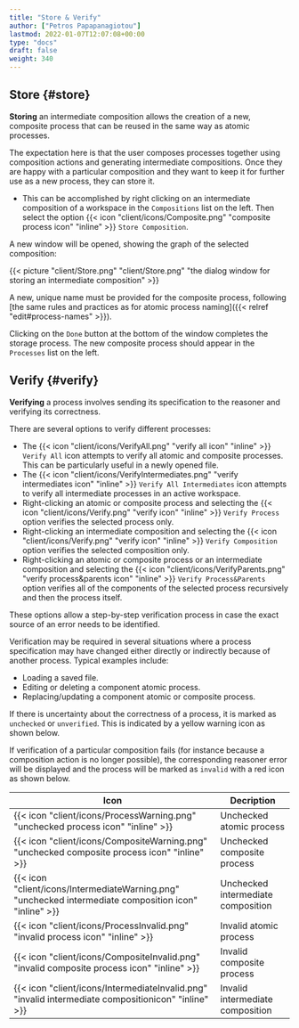 ```yaml
---
title: "Store & Verify"
author: ["Petros Papapanagiotou"]
lastmod: 2022-01-07T12:07:08+00:00
type: "docs"
draft: false
weight: 340
---
```


## Store {#store}

**Storing** an intermediate composition allows the creation of a new, composite process that can be reused in the same way as atomic processes.

The expectation here is that the user composes processes together using composition actions and generating intermediate compositions. Once they are happy with a particular composition and they want to keep it for further use as a new process, they can store it.

-   This can be accomplished by right clicking on an intermediate composition of a workspace in the `Compositions` list on the left. Then select the option {{< icon "client/icons/Composite.png" "composite process icon" "inline" >}} `Store Composition`.

A new window will be opened, showing the graph of the selected composition:

{{< picture "client/Store.png" "client/Store.png" "the dialog window for storing an intermediate composition" >}}

A new, unique name must be provided for the composite process, following [the same rules and practices as for atomic process naming]({{< relref "edit#process-names" >}}).

Clicking on the `Done` button at the bottom of the window completes the storage process. The new composite process should appear in the `Processes` list on the left.


## Verify {#verify}

**Verifying** a process involves sending its specification to the reasoner and verifying its correctness.

There are several options to verify different processes:

-   The {{< icon "client/icons/VerifyAll.png" "verify all icon" "inline" >}} `Verify All` icon attempts to verify all atomic and composite processes. This can be particularly useful in a newly opened file.
-   The {{< icon "client/icons/VerifyIntermediates.png" "verify intermediates icon" "inline" >}} `Verify All Intermediates` icon attempts to verify all intermediate processes in an active workspace.
-   Right-clicking an atomic or composite process and selecting the {{< icon "client/icons/Verify.png" "verify icon" "inline" >}} `Verify Process` option verifies the selected process only.
-   Right-clicking an intermediate composition and selecting the {{< icon "client/icons/Verify.png" "verify icon" "inline" >}} `Verify Composition` option verifies the selected composition only.
-   Right-clicking an atomic or composite process or an intermediate composition and selecting the {{< icon "client/icons/VerifyParents.png" "verify process&parents icon" "inline" >}} `Verify Process&Parents` option verifies all of the components of the selected process recursively and then the process itself.

These options allow a step-by-step verification process in case the exact source of an error needs to be identified.

Verification may be required in several situations where a process specification may have changed either directly or indirectly because of another process. Typical examples include:

-   Loading a saved file.
-   Editing or deleting a component atomic process.
-   Replacing/updating a component atomic or composite process.

If there is uncertainty about the correctness of a process, it is marked as `unchecked` or `unverified`. This is indicated by a yellow warning icon as shown below.

If verification of a particular composition fails (for instance because a composition action is no longer possible), the corresponding reasoner error will be displayed and the process will be marked as `invalid` with a red icon as shown below.

| Icon                                                                                                   | Decription                         |
|--------------------------------------------------------------------------------------------------------|------------------------------------|
| {{< icon "client/icons/ProcessWarning.png" "unchecked process icon" "inline" >}}                       | Unchecked atomic process           |
| {{< icon "client/icons/CompositeWarning.png" "unchecked composite process icon" "inline" >}}           | Unchecked composite process        |
| {{< icon "client/icons/IntermediateWarning.png" "unchecked intermediate composition icon" "inline" >}} | Unchecked intermediate composition |
| {{< icon "client/icons/ProcessInvalid.png" "invalid process icon" "inline" >}}                         | Invalid atomic process             |
| {{< icon "client/icons/CompositeInvalid.png" "invalid composite process icon" "inline" >}}             | Invalid composite process          |
| {{< icon "client/icons/IntermediateInvalid.png" "invalid intermediate compositionicon" "inline" >}}    | Invalid intermediate composition   |